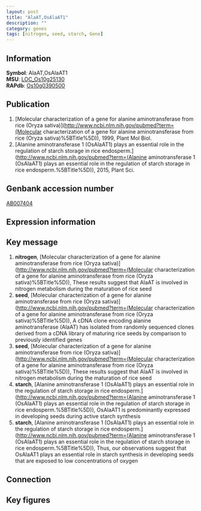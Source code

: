 ```yaml
---
layout: post
title: "AlaAT,OsAlaAT1"
description: ""
category: genes
tags: [nitrogen, seed, starch, Gene]
---
```


## Information
__Symbol__: AlaAT,OsAlaAT1  
__MSU__: [LOC_Os10g25130](http://rice.plantbiology.msu.edu/cgi-bin/ORF_infopage.cgi?orf=LOC_Os10g25130)  
__RAPdb__: [Os10g0390500](http://rapdb.dna.affrc.go.jp/viewer/gbrowse_details/irgsp1?name=Os10g0390500)  

## Publication
1. [Molecular characterization of a gene for alanine aminotransferase from rice (Oryza sativa)](http://www.ncbi.nlm.nih.gov/pubmed?term=(Molecular characterization of a gene for alanine aminotransferase from rice (Oryza sativa)%5BTitle%5D)), 1999, Plant Mol Biol.
2. [Alanine aminotransferase 1 (OsAlaAT1) plays an essential role in the regulation of starch storage in rice endosperm.](http://www.ncbi.nlm.nih.gov/pubmed?term=(Alanine aminotransferase 1 (OsAlaAT1) plays an essential role in the regulation of starch storage in rice endosperm.%5BTitle%5D)), 2015, Plant Sci.

## Genbank accession number
[AB007404](http://www.ncbi.nlm.nih.gov/nuccore/AB007404)

## Expression information

## Key message
1. __nitrogen__, [Molecular characterization of a gene for alanine aminotransferase from rice (Oryza sativa)](http://www.ncbi.nlm.nih.gov/pubmed?term=(Molecular characterization of a gene for alanine aminotransferase from rice (Oryza sativa)%5BTitle%5D)),  These results suggest that AlaAT is involved in nitrogen metabolism during the maturation of rice seed
2. __seed__, [Molecular characterization of a gene for alanine aminotransferase from rice (Oryza sativa)](http://www.ncbi.nlm.nih.gov/pubmed?term=(Molecular characterization of a gene for alanine aminotransferase from rice (Oryza sativa)%5BTitle%5D)), A cDNA clone encoding alanine aminotransferase (AlaAT) has isolated from randomly sequenced clones derived from a cDNA library of maturing rice seeds by comparison to previously identified genes
3. __seed__, [Molecular characterization of a gene for alanine aminotransferase from rice (Oryza sativa)](http://www.ncbi.nlm.nih.gov/pubmed?term=(Molecular characterization of a gene for alanine aminotransferase from rice (Oryza sativa)%5BTitle%5D)),  These results suggest that AlaAT is involved in nitrogen metabolism during the maturation of rice seed
4. __starch__, [Alanine aminotransferase 1 (OsAlaAT1) plays an essential role in the regulation of starch storage in rice endosperm.](http://www.ncbi.nlm.nih.gov/pubmed?term=(Alanine aminotransferase 1 (OsAlaAT1) plays an essential role in the regulation of starch storage in rice endosperm.%5BTitle%5D)),  OsAlaAT1 is predominantly expressed in developing seeds during active starch synthesis
5. __starch__, [Alanine aminotransferase 1 (OsAlaAT1) plays an essential role in the regulation of starch storage in rice endosperm.](http://www.ncbi.nlm.nih.gov/pubmed?term=(Alanine aminotransferase 1 (OsAlaAT1) plays an essential role in the regulation of starch storage in rice endosperm.%5BTitle%5D)),  Thus, our observations suggest that OsAlaAT1 plays an essential role in starch synthesis in developing seeds that are exposed to low concentrations of oxygen

## Connection

## Key figures


